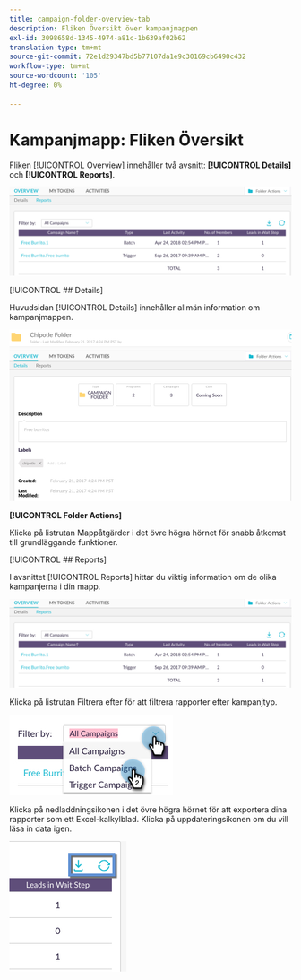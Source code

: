 ```yaml
---
title: campaign-folder-overview-tab
description: Fliken Översikt över kampanjmappen
exl-id: 3098658d-1345-4974-a81c-1b639af02b62
translation-type: tm+mt
source-git-commit: 72e1d29347bd5b77107da1e9c30169cb6490c432
workflow-type: tm+mt
source-wordcount: '105'
ht-degree: 0%

---
```


# Kampanjmapp: Fliken Översikt

Fliken [!UICONTROL Overview] innehåller två avsnitt: **[!UICONTROL Details]** och **[!UICONTROL Reports]**.

![Bild ett](/help/sky/assets/campaign-folders/campaign-folder-overview-tab/campaign-folder-overview-tab-1.png)

[!UICONTROL ## Details]

Huvudsidan [!UICONTROL Details] innehåller allmän information om kampanjmappen.

![Bild ett](/help/sky/assets/campaign-folders/campaign-folder-overview-tab/campaign-folder-overview-tab-2.png)

**[!UICONTROL Folder Actions]**

Klicka på listrutan Mappåtgärder i det övre högra hörnet för snabb åtkomst till grundläggande funktioner.

[!UICONTROL ## Reports]

I avsnittet [!UICONTROL Reports] hittar du viktig information om de olika kampanjerna i din mapp.

![Bild ett](/help/sky/assets/campaign-folders/campaign-folder-overview-tab/campaign-folder-overview-tab-3.png)

Klicka på listrutan Filtrera efter för att filtrera rapporter efter kampanjtyp.

![Bild ett](/help/sky/assets/campaign-folders/campaign-folder-overview-tab/campaign-folder-overview-tab-4.png)

Klicka på nedladdningsikonen i det övre högra hörnet för att exportera dina rapporter som ett Excel-kalkylblad. Klicka på uppdateringsikonen om du vill läsa in data igen.

![Bild ett](/help/sky/assets/campaign-folders/campaign-folder-overview-tab/campaign-folder-overview-tab-5.png)
